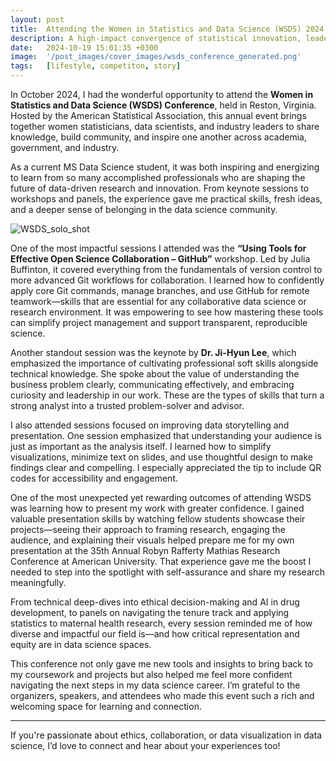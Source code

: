 ```yaml
---
layout: post
title:  Attending the Women in Statistics and Data Science (WSDS) 2024 Conference
description: A high-impact convergence of statistical innovation, leadership, and community. From version control mastery to data storytelling and ethical decision-making, WSDS 2024 delivered actionable strategies for advancing research, collaboration, and equity. With inspiring keynotes and skill-building workshops, the experience fueled professional growth, amplified confidence, and sparked new ideas to shape the future of data science.
date:   2024-10-19 15:01:35 +0300
image:  '/post_images/cover_images/wsds_conference_generated.png'
tags:   [lifestyle, competiton, story]
---
```


In October 2024, I had the wonderful opportunity to attend the **Women in Statistics and Data Science (WSDS) Conference**, held in Reston, Virginia. Hosted by the American Statistical Association, this annual event brings together women statisticians, data scientists, and industry leaders to share knowledge, build community, and inspire one another across academia, government, and industry.

As a current MS Data Science student, it was both inspiring and energizing to learn from so many accomplished professionals who are shaping the future of data-driven research and innovation. From keynote sessions to workshops and panels, the experience gave me practical skills, fresh ideas, and a deeper sense of belonging in the data science community.

![WSDS_solo_shot]({{site.baseurl}}/post_images/wsds_conference/wsds_solo_shot.jpeg#wide)


One of the most impactful sessions I attended was the **“Using Tools for Effective Open Science Collaboration – GitHub”** workshop. Led by Julia Buffinton, it covered everything from the fundamentals of version control to more advanced Git workflows for collaboration. I learned how to confidently apply core Git commands, manage branches, and use GitHub for remote teamwork—skills that are essential for any collaborative data science or research environment. It was empowering to see how mastering these tools can simplify project management and support transparent, reproducible science.

Another standout session was the keynote by **Dr. Ji-Hyun Lee**, which emphasized the importance of cultivating professional soft skills alongside technical knowledge. She spoke about the value of understanding the business problem clearly, communicating effectively, and embracing curiosity and leadership in our work. These are the types of skills that turn a strong analyst into a trusted problem-solver and advisor.

I also attended sessions focused on improving data storytelling and presentation. One session emphasized that understanding your audience is just as important as the analysis itself. I learned how to simplify visualizations, minimize text on slides, and use thoughtful design to make findings clear and compelling. I especially appreciated the tip to include QR codes for accessibility and engagement.

One of the most unexpected yet rewarding outcomes of attending WSDS was learning how to present my work with greater confidence. I gained valuable presentation skills by watching fellow students showcase their projects—seeing their approach to framing research, engaging the audience, and explaining their visuals helped prepare me for my own presentation at the 35th Annual Robyn Rafferty Mathias Research Conference at American University. That experience gave me the boost I needed to step into the spotlight with self-assurance and share my research meaningfully.

From technical deep-dives into ethical decision-making and AI in drug development, to panels on navigating the tenure track and applying statistics to maternal health research, every session reminded me of how diverse and impactful our field is—and how critical representation and equity are in data science spaces.

This conference not only gave me new tools and insights to bring back to my coursework and projects but also helped me feel more confident navigating the next steps in my data science career. I’m grateful to the organizers, speakers, and attendees who made this event such a rich and welcoming space for learning and connection.

***

If you're passionate about ethics, collaboration, or data visualization in data science, I’d love to connect and hear about your experiences too!




